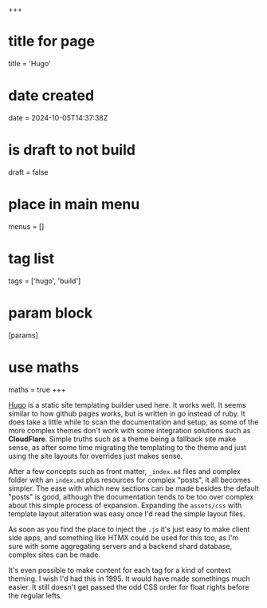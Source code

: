 +++
# title for page
title = 'Hugo'
# date created
date = 2024-10-05T14:37:38Z
# is draft to not build
draft = false
# place in main menu
menus = []
# tag list
tags = ['hugo', 'build']
# param block
[params]
# use maths
maths = true
+++

[Hugo](https://gohugo.io) is a static site templating builder used here.
It works well. It seems similar to how github pages works, but is written in go
instead of ruby. It does take a little while to scan the documentation and
setup, as some of the more complex themes don't work with some integration
solutions such as **CloudFlare**. Simple truths such as a theme being a fallback
site make sense, as after some time migrating the templating to the theme
and just using the site layouts for overrides just makes sense.

After a few concepts such as front matter, `_index.md` files and complex folder
with an `index.md` plus resources for complex "posts", it all becomes simpler.
The ease with which new sections can be made besides the default "posts" is
good, although the documentation tends to be too over complex about this
simple process of expansion. Expanding the `assets/css` with template
layout alteration was easy once I'd read the simple layout files.

As soon as you find the place to inject the `.js` it's just easy to make
client side apps, and something like HTMX could be used for this too, as I'm  
sure with some aggregating servers and a backend shard database, complex sites
can be made.

It's even possible to make content for each tag for a kind of context theming.
I wish I'd had this in 1995. It would have made somethings much easier. It still
doesn't get passed the odd CSS order for float rights before the regular lefts.
